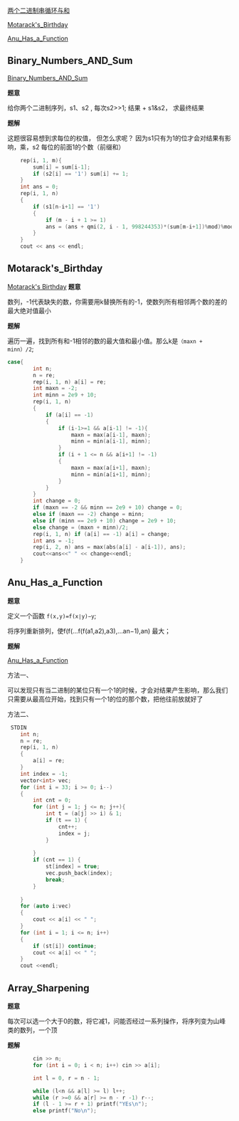 [两个二进制串循环与和](#Binary_Numbers_AND_Sum)

[Motarack's_Birthday](#Motarack's_Birthday)

[Anu_Has_a_Function](#Anu_Has_a_Function)

## Binary_Numbers_AND_Sum

[Binary_Numbers_AND_Sum](https://codeforces.com/problemset/problem/1066/E)

**题意**

给你两个二进制序列，s1、s2 , 每次s2>>1; 结果 + s1&s2， 求最终结果

**题解**

这题很容易想到求每位的权值， 但怎么求呢？
因为s1只有为1的位才会对结果有影响，乘，s2 每位的前面1的个数（前缀和）

```c++
    rep(i, 1, m){
        sum[i] = sum[i-1];
        if (s2[i] == '1') sum[i] += 1;
    }
    int ans = 0;
    rep(i, 1, n)
    {
        if (s1[n-i+1] == '1')
        {
            if (m - i + 1 >= 1)
            ans = (ans + qmi(2, i - 1, 998244353)*(sum[m-i+1])%mod)%mod;
        }
    }
    cout << ans << endl;
```

## Motarack's_Birthday

[Motarack's Birthday](https://codeforces.com/contest/1301/problem/B)
**题意**

数列，-1代表缺失的数，你需要用k替换所有的-1，使数列所有相邻两个数的差的最大绝对值最小

**题解**

遍历一遍，找到所有和-1相邻的数的最大值和最小值。那么k是`（maxn + minn）/2`;

```c++
case{
        int n;
        n = re;
        rep(i, 1, n) a[i] = re;
        int maxn = -2;
        int minn = 2e9 + 10;
        rep(i, 1, n)
        {
            if (a[i] == -1)
            {
                if (i-1>=1 && a[i-1] != -1){
                    maxn = max(a[i-1], maxn);
                    minn = min(a[i-1], minn);
                }
                if (i + 1 <= n && a[i+1] != -1)
                {
                    maxn = max(a[i+1], maxn);
                    minn = min(a[i+1], minn);
                }
            }
        }
        int change = 0;
        if (maxn == -2 && minn == 2e9 + 10) change = 0;
        else if (maxn == -2) change = minn;
        else if (minn == 2e9 + 10) change = 2e9 + 10;
        else change = (maxn + minn)/2;
        rep(i, 1, n) if (a[i] == -1) a[i] = change;
        int ans = -1;
        rep(i, 2, n) ans = max(abs(a[i] - a[i-1]), ans);
        cout<<ans<<" " << change<<endl;
    }
```

## Anu_Has_a_Function

**题意**

定义一个函数 `f(x,y)=f(x∣y)−y`;

将序列重新排列，使f(f(…f(f(a1,a2),a3),…an−1),an) 最大；


**题解**

[Anu_Has_a_Function](https://codeforces.com/contest/1300/problem/C)

方法一、

可以发现只有当二进制的某位只有一个1的时候，才会对结果产生影响，那么我们只需要从最高位开始，找到只有一个1的位的那个数，把他往前放就好了

方法二、



```c++
 STDIN
    int n;
    n = re;
    rep(i, 1, n)
    {
        a[i] = re;
    }
    int index = -1;
    vector<int> vec;
    for (int i = 33; i >= 0; i--)
    {
        int cnt = 0;
        for (int j = 1; j <= n; j++){
            int t = (a[j] >> i) & 1;
            if (t == 1) {
                cnt++;
                index = j;
            }
            
        }
        if (cnt == 1) {
            st[index] = true;
            vec.push_back(index);
            break;
        }
        
    }
    for (auto i:vec)
    {
        cout << a[i] << " ";
    }
    for (int i = 1; i <= n; i++)
    {
        if (st[i]) continue;
        cout << a[i] << " ";
    }
    cout <<endl;
```

## Array_Sharpening

**题意**

每次可以选一个大于0的数，将它减1，问能否经过一系列操作，将序列变为山峰类的数列，一个顶

**题解**

```c++
        cin >> n;
        for (int i = 0; i < n; i++) cin >> a[i];

        int l = 0, r = n - 1;

        while (l<n && a[l] >= l) l++;
        while (r >=0 && a[r] >= n - r -1) r--; 
        if (l - 1 >= r + 1) printf("YEs\n");
        else printf("No\n");
```

